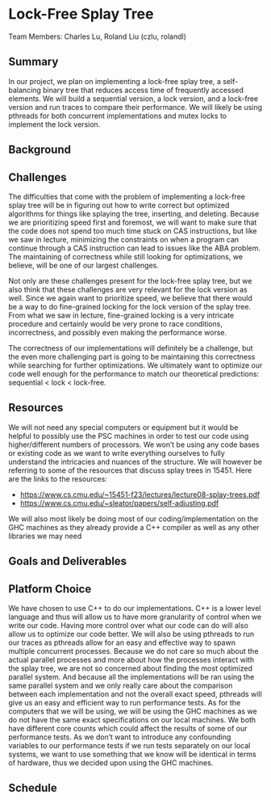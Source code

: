 # Lock-Free Splay Tree 

Team Members: Charles Lu, Roland Liu (czlu, rolandl)

## Summary
In our project, we plan on implementing a lock-free splay tree, a self-balancing binary tree that reduces access time of frequently accessed elements. We will build a sequential version, a lock version, and a lock-free version and run traces to compare their performance. We will likely be using pthreads for both concurrent implementations and mutex locks to implement the lock version.

## Background

## Challenges
The difficulties that come with the problem of implementing a lock-free splay tree will be in figuring out how to write correct but optimized algorithms for things like splaying the tree, inserting, and deleting. Because we are prioritizing speed first and foremost, we will want to make sure that the code does not spend too much time stuck on CAS instructions, but like we saw in lecture, minimizing the constraints on when a program can continue through a CAS instruction can lead to issues like the ABA problem. The maintaining of correctness while still looking for optimizations, we believe, will be one of our largest challenges.

Not only are these challenges present for the lock-free splay tree, but we also think that these  challenges are very relevant for the lock version as well. Since we again want to prioritize speed, we believe that there would be a way to do fine-grained locking for the lock version of the splay tree. From what we saw in lecture, fine-grained locking is a very intricate procedure and certainly would be very prone to race conditions, incorrectness, and possibly even making the performance worse.

The correctness of our implementations will definitely be a challenge, but the even more challenging part is going to be maintaining this correctness while searching for further optimizations. We ultimately want to optimize our code well enough for the performance to match our theoretical predictions: sequential < lock < lock-free.

## Resources
We will not need any special computers or equipment but it would be helpful to possibly use the PSC machines in order to test our code using higher/different numbers of processors. We won’t be using any code bases or existing code as we want to write everything ourselves to fully understand the intricacies and nuances of the structure. We will however be referring to some of the resources that discuss splay trees in 15451. Here are the links to the resources:
* https://www.cs.cmu.edu/~15451-f23/lectures/lecture08-splay-trees.pdf
* https://www.cs.cmu.edu/~sleator/papers/self-adjusting.pdf

We will also most likely be doing most of our coding/implementation on the GHC machines as they already provide a C++ compiler as well as any other libraries we may need

## Goals and Deliverables


## Platform Choice
We have chosen to use C++ to do our implementations. C++ is a lower level language and thus will allow us to have more granularity of control when we write our code. Having more control over what our code can do will also allow us to optimize our code better. We will also be using pthreads to run our traces as pthreads allow for an easy and effective way to spawn multiple concurrent processes. Because we do not care so much about the actual parallel processes and more about how the processes interact with the splay tree, we are not so concerned about finding the most optimized parallel system. And because all the implementations will be ran using the same parallel system and we only really care about the comparison between each implementation and not the overall exact speed, pthreads will give us an easy and efficient way to run performance tests. 
As for the computers that we will be using, we will be using the GHC machines as we do not have the same exact specifications on our local machines. We both have different core counts which could affect the results of some of our performance tests. As we don’t want to introduce any confounding variables to our performance tests if we run tests separately on our local systems, we want to use something that we know will be identical in terms of hardware, thus we decided upon using the GHC machines.

## Schedule
